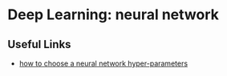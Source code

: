 
# Deep Learning: neural network

## Useful Links

* [how to choose a neural network hyper-parameters](http://neuralnetworksanddeeplearning.com/chap3.html#how_to_choose_a_neural_network%27s_hyper-parameters)
